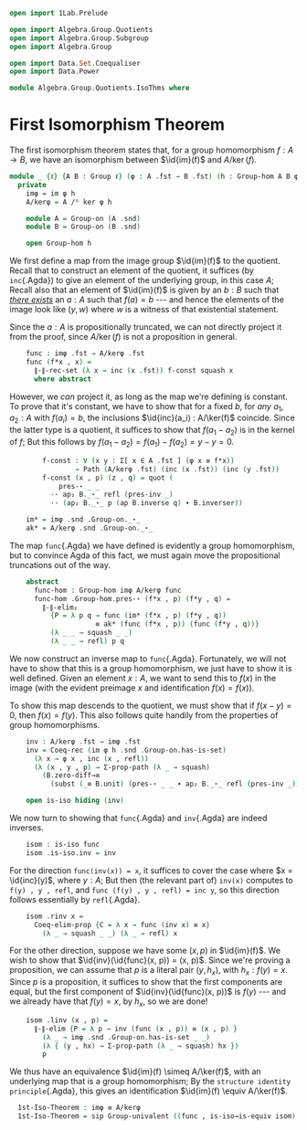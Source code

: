 ```agda
open import 1Lab.Prelude

open import Algebra.Group.Quotients
open import Algebra.Group.Subgroup
open import Algebra.Group

open import Data.Set.Coequaliser
open import Data.Power

module Algebra.Group.Quotients.IsoThms where
```

# First Isomorphism Theorem

The first isomorphism theorem states that, for a group homomorphism $f :
A \to B$, we have an isomorphism between $\id{im}(f)$ and
$A/\ker(f)$.

```agda
module _ {ℓ} {A B : Group ℓ} (φ : A .fst → B .fst) (h : Group-hom A B φ) where
  private
    imφ = im φ h
    A/kerφ = A /ᴳ ker φ h

    module A = Group-on (A .snd)
    module B = Group-on (B .snd)

    open Group-hom h
```

We first define a map from the image group $\id{im}(f)$ to the
quotient. Recall that to construct an element of the quotient, it
suffices (by `inc`{.Agda}) to give an element of the underlying group,
in this case $A$; Recall also that an element of $\id{im}(f)$ is
given by an $b : B$ such that [_there exists_] an $a : A$ such that
$f(a) = b$ --- and hence the elements of the image look like $(y,w)$
where $w$ is a witness of that existential statement.

Since the $a : A$ is propositionally truncated, we can not directly
project it from the proof, since $A/\ker(f)$ is not a
proposition in general.

[_there exists_]: 1Lab.HIT.Truncation.html

```agda
    func : imφ .fst → A/kerφ .fst
    func (f*x , x) =
      ∥-∥-rec-set (λ x → inc (x .fst)) f-const squash x
      where abstract
```

However, we _can_ project it, as long as the map we're defining is
constant. To prove that it's constant, we have to show that for a fixed
$b$, for _any_ $a_1, a_2 : A$ with $f(a_i) = b$, the inclusions
$\id{inc}(a_i) : A/\ker(f)$ coincide. Since the latter type
is a quotient, it suffices to show that $f(a_1 - a_2)$ is in the
kernel of $f$; But this follows by $f(a_1 - a_2) = f(a_1) - f(a_2)
= y - y = 0$.

```agda
        f-const : ∀ (x y : Σ[ x ∈ A .fst ] (φ x ≡ f*x))
                → Path (A/kerφ .fst) (inc (x .fst)) (inc (y .fst))
        f-const (x , p) (z , q) = quot (
            pres-⋆ _ _
          ·· ap₂ B._⋆_ refl (pres-inv _)
          ·· (ap₂ B._⋆_ p (ap B.inverse q) ∙ B.inverser))

    im* = imφ .snd .Group-on._⋆_
    ak* = A/kerφ .snd .Group-on._⋆_
```

The map `func`{.Agda} we have defined is evidently a group homomorphism,
but to convince Agda of this fact, we must again move the propositional
truncations out of the way.

```agda
    abstract
      func-hom : Group-hom imφ A/kerφ func
      func-hom .Group-hom.pres-⋆ (f*x , p) (f*y , q) =
        ∥-∥-elim₂
          {P = λ p q → func (im* (f*x , p) (f*y , q))
                     ≡ ak* (func (f*x , p)) (func (f*y , q))}
          (λ _ _ → squash _ _)
          (λ _ _ → refl) p q
```

We now construct an inverse map to `func`{.Agda}. Fortunately, we will
not have to show that this is a group homomorphism, we just have to show
it is well defined. Given an element $x : A$, we want to send this to
$f(x)$ in the image (with the evident preimage $x$ and identification
$f(x) = f(x)$).

To show this map descends to the quotient, we must show that if $f(x -
y) = 0$, then $f(x) = f(y)$. This also follows quite handily from the
properties of group homomorphisms.

```agda
    inv : A/kerφ .fst → imφ .fst
    inv = Coeq-rec (im φ h .snd .Group-on.has-is-set)
      (λ x → φ x , inc (x , refl))
      (λ (x , y , p) → Σ-prop-path (λ _ → squash)
        (B.zero-diff→≡
          (subst (_≡ B.unit) (pres-⋆ _ _ ∙ ap₂ B._⋆_ refl (pres-inv _)) p)))

    open is-iso hiding (inv)
```

We now turn to showing that `func`{.Agda} and `inv`{.Agda} are indeed
inverses.

```agda
    isom : is-iso func
    isom .is-iso.inv = inv
```

For the direction `func(inv(x)) = x`, it suffices to cover the case
where $x = \id{inc}(y)$, where $y : A$; But then (the relevant part
of) `inv(x)` computes to `f(y) , y , refl`, and `func (f(y) , y , refl)
= inc y`, so this direction follows essentially by `refl`{.Agda}.

```agda
    isom .rinv x =
      Coeq-elim-prop {C = λ x → func (inv x) ≡ x}
        (λ _ → squash _ _) (λ _ → refl) x
```

For the other direction, suppose we have some $(x, p)$ in $\id{im}(f)$.
We wish to show that $\id{inv}(\id{func}(x, p)) = (x, p)$. Since we're
proving a proposition, we can assume that $p$ is a literal pair $(y,
h_x)$, with $h_x : f(y) = x$. Since $p$ is a proposition, it suffices to
show that the first components are equal, but the first component of
$\id{inv}(\id{func}(x, p))$ is $f(y)$ --- and we already have that $f(y)
= x$, by $h_x$, so we are done!

```agda
    isom .linv (x , p) =
      ∥-∥-elim {P = λ p → inv (func (x , p)) ≡ (x , p) }
        (λ _ → imφ .snd .Group-on.has-is-set _ _)
        (λ { (y , hx) → Σ-prop-path (λ _ → squash) hx })
        p
```

We thus have an equivalence $\id{im}(f) \simeq A/\ker(f)$, with an
underlying map that is a group homomorphism; By the `structure identity
principle`{.Agda}, this gives an identification $\id{im}(f) \equiv
A/\ker(f)$.

```agda
  1st-Iso-Theorem : imφ ≡ A/kerφ
  1st-Iso-Theorem = sip Group-univalent ((func , is-iso→is-equiv isom) , func-hom)
```
